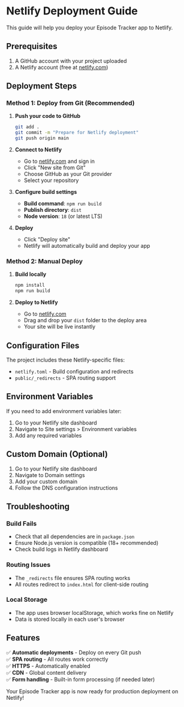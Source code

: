 # Netlify Deployment Guide

This guide will help you deploy your Episode Tracker app to Netlify.

## Prerequisites

1. A GitHub account with your project uploaded
2. A Netlify account (free at [netlify.com](https://netlify.com))

## Deployment Steps

### Method 1: Deploy from Git (Recommended)

1. **Push your code to GitHub**
   ```bash
   git add .
   git commit -m "Prepare for Netlify deployment"
   git push origin main
   ```

2. **Connect to Netlify**
   - Go to [netlify.com](https://netlify.com) and sign in
   - Click "New site from Git"
   - Choose GitHub as your Git provider
   - Select your repository

3. **Configure build settings**
   - **Build command**: `npm run build`
   - **Publish directory**: `dist`
   - **Node version**: `18` (or latest LTS)

4. **Deploy**
   - Click "Deploy site"
   - Netlify will automatically build and deploy your app

### Method 2: Manual Deploy

1. **Build locally**
   ```bash
   npm install
   npm run build
   ```

2. **Deploy to Netlify**
   - Go to [netlify.com](https://netlify.com)
   - Drag and drop your `dist` folder to the deploy area
   - Your site will be live instantly

## Configuration Files

The project includes these Netlify-specific files:

- `netlify.toml` - Build configuration and redirects
- `public/_redirects` - SPA routing support

## Environment Variables

If you need to add environment variables later:
1. Go to your Netlify site dashboard
2. Navigate to Site settings > Environment variables
3. Add any required variables

## Custom Domain (Optional)

1. Go to your Netlify site dashboard
2. Navigate to Domain settings
3. Add your custom domain
4. Follow the DNS configuration instructions

## Troubleshooting

### Build Fails
- Check that all dependencies are in `package.json`
- Ensure Node.js version is compatible (18+ recommended)
- Check build logs in Netlify dashboard

### Routing Issues
- The `_redirects` file ensures SPA routing works
- All routes redirect to `index.html` for client-side routing

### Local Storage
- The app uses browser localStorage, which works fine on Netlify
- Data is stored locally in each user's browser

## Features

✅ **Automatic deployments** - Deploy on every Git push  
✅ **SPA routing** - All routes work correctly  
✅ **HTTPS** - Automatically enabled  
✅ **CDN** - Global content delivery  
✅ **Form handling** - Built-in form processing (if needed later)  

Your Episode Tracker app is now ready for production deployment on Netlify!

